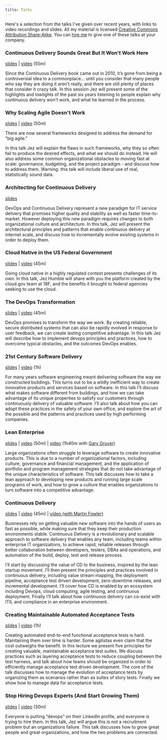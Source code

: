 ```yaml
---
title: Talks
---
```


Here's a selection from the talks I've given over recent years, with links to video recordings and slides. All my material is licensed [Creative Commons Attribution Share-Alike](https://creativecommons.org/licenses/by-sa/3.0/us/). You can [hire me](/about/workshops) to give one of these talks at your company.

### Continuous Delivery Sounds Great But It Won't Work Here ###

[slides](https://speakerdeck.com/jezhumble/continuous-delivery-sounds-great-but-it-wont-work-here) &#124; [video](https://vimeo.com/193849732) (55m)

Since the Continuous Delivery book came out in 2010, it’s gone from being a controversial idea to a commonplace... until you consider that many people who say they are doing it aren’t really, and there are still plenty of places that consider it crazy talk. In this session Jez will present some of the highlights and lowlights of the past six years listening to people explain why continuous delivery won’t work, and what he learned in the process.

### Why Scaling Agile Doesn't Work ###

[slides](https://speakerdeck.com/jezhumble/why-scaling-agile-doesnt-work-and-what-to-do-about-it) &#124; [video](https://www.youtube.com/watch?v=2zYxWEZ0gYg) (50m)

There are now several frameworks designed to address the demand for "big agile."

In this talk Jez will explain the flaws in such frameworks, why they so often fail to produce the desired effects, and what we should do instead. He will also address some common organizational obstacles to moving fast at scale: governance, budgeting, and the project paradigm - and discuss how to address them. Warning: this talk will include liberal use of real, statistically sound data.

### Architecting for Continuous Delivery ###

[slides](https://speakerdeck.com/jezhumble/architecting-for-continuous-delivery)

DevOps and Continuous Delivery represent a new paradigm for IT service delivery that promises higher quality and stability as well as faster time-to-market. However deploying this new paradigm requires changes to both organizational culture and architecture. In this talk, Jez will present the architectural principles and patterns that enable continuous delivery at internet scale, and discuss how to incrementally evolve existing systems in order to deploy them.

### Cloud Native in the US Federal Government ###

[slides](https://speakerdeck.com/jezhumble/cloud-native-in-the-us-federal-government) &#124; [video](https://skillsmatter.com/skillscasts/10688-looking-forward-to-jez-humble-talk) (45m)

Going cloud native in a highly regulated context presents challenges of its own. In this talk, Jez Humble will share with you the platform created by the cloud.gov team at 18F, and the benefits it brought to federal agencies seeking to use the cloud.

### The DevOps Transformation ###

[slides](https://speakerdeck.com/jezhumble/the-devops-transformation) &#124; [video](https://www.youtube.com/watch?v=Y4H8dW7Ium8) (45m)

DevOps promises to transform the way we work. By creating reliable, secure distributed systems that can also be rapidly evolved in response to user feedback, we can create lasting competitive advantage. In this talk Jez will describe how to implement devops principles and practices, how to overcome typical obstacles, and the outcomes DevOps enables.

### 21st Century Software Delivery ###

[slides](https://speakerdeck.com/jezhumble/21st-century-software-delivery) &#124; [video](https://www.youtube.com/watch?v=76x-RB8f_2U) (1h)

For many years software engineering meant delivering software the way we constructed buildings. This turns out to be a wildly inefficient way to create innovative products and services based on software. In this talk I’ll discuss what makes software different from buildings, and how we can take advantage of its unique properties to satisfy our customers through continuously delivery of valuable software. I’ll also talk about how you can adopt these practices in the safety of your own office, and explore the art of the possible and the patterns and practices used by high performing companies.

### Lean Enterprise ###

[slides](https://speakerdeck.com/jezhumble/lean-enterprise) &#124; [video](https://yow.eventer.com/yow-2014-1222/the-lean-enterprise-by-jez-humble-1696) (50m) &#124; [video](http://yow.eventer.com/events/1004/talks/1062) (1h40m with [Gary Gruver](http://practicallargescaleagile.com/))

Large organizations often struggle to leverage software to create innovative products. This is due to a number of organizational factors, including culture, governance and financial management, and the application of portfolio and program management strategies that do not take advantage of the unique characteristics of software. This talk discusses how to take a lean approach to developing new products and running large scale programs of work, and how to grow a culture that enables organizations to turn software into a competitive advantage.

### Continuous Delivery ###

[slides](https://speakerdeck.com/jezhumble/continuous-delivery-1) &#124; [video](http://www.youtube.com/watch?v=skLJuksCRTw) (45m) &#124; [video (with Martin Fowler)](http://yow.eventer.com/events/1004/talks/1062)

Businesses rely on getting valuable new software into the hands of users as fast as possible, while making sure that they keep their production environments stable. Continuous Delivery is a revolutionary and scalable approach to software delivery that enables any team, including teams within enterprise IT organizations, to achieve rapid, reliable releases through better collaboration between developers, testers, DBAs and operations, and automation of the build, deploy, test and release process.

I’ll start by discussing the value of CD to the business, inspired by the lean startup movement. I’ll then present the principles and practices involved in continuous delivery, including value stream mapping, the deployment pipeline, acceptance test driven development, zero-downtime releases, and incremental development. I’ll cover how CD is enabled by an ecosystem including Devops, cloud computing, agile testing, and continuous deployment. Finally I’ll talk about how continuous delivery can co-exist with ITIL and compliance in an enterprise environment.

### Creating Maintainable Automated Acceptance Tests ###

[slides](https://speakerdeck.com/jezhumble/creating-maintainable-automated-acceptance-tests) &#124; [video](http://www.youtube.com/watch?v=X9ap-zH0Gkc) (1h)

Creating automated end-to-end functional acceptance tests is hard. Maintaining them over time is harder. Some agilistas even claim that the cost outweighs the benefit. In this lecture we present five principles for creating valuable, maintainable acceptance test suites. We discuss practices such as layering acceptance tests to reduce coupling between the test harness, and talk about how teams should be organized in order to efficiently manage acceptance test driven development. The core of the talk discusses how to manage the evolution of acceptance tests by organizing them as scenarios rather than as suites of story tests. Finally we show how to manage data for acceptance tests.

### Stop Hiring Devops Experts (And Start Growing Them) ###

[slides](https://speakerdeck.com/jezhumble/stop-hiring-devops-experts-and-start-growing-them) &#124; [video](http://puppetlabs.com/presentations/keynote-stop-hiring-devops-experts-and-start-growing-them) (30m)

Everyone is putting “devops” on their LinkedIn profile, and everyone is trying to hire them. In this talk, Jez will argue this is not a recruitment problem but an organizations failure. This talk discusses how to grow great people and great organizations, and how the two problems are connected.
